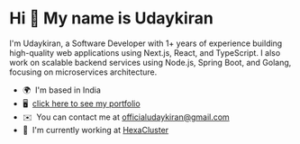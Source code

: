 Hi 👋 My name is Udaykiran
==========================
I'm Udaykiran, a Software Developer with 1+ years of experience building high-quality web applications using Next.js, React, and TypeScript. I also work on scalable backend services using Node.js, Spring Boot, and Golang, focusing on microservices architecture.

* 🌍  I'm based in India
* 🖥️  [click here to see my portfolio](https://udaykiran.dev/)
* ✉️  You can contact me at [officialudaykiran@gmail.com](mailto:officialudaykiran@gmail.com)
* 🚀  I'm currently working at [HexaCluster](http://hexacluster.ai/)
